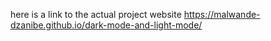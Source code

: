 here is a link to the actual project website https://malwande-dzanibe.github.io/dark-mode-and-light-mode/
